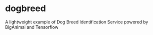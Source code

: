 # dogbreed
A lightweight example of Dog Breed Identification Service powered by BigAnimal and Tensorflow
